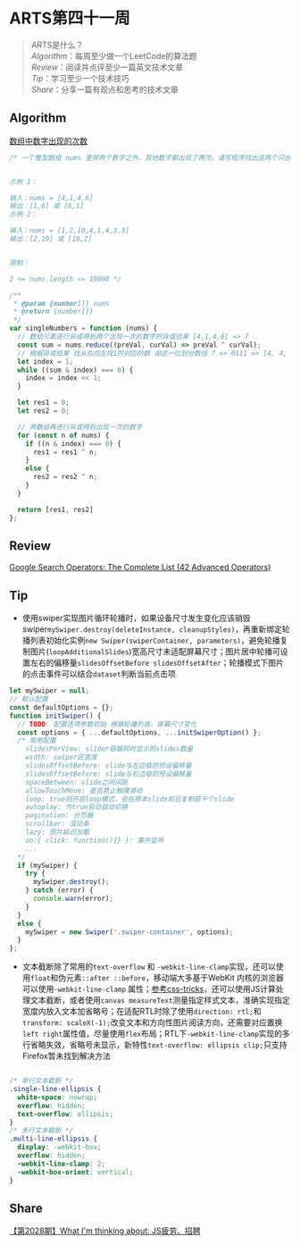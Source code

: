# ARTS第四十一周

> ARTS是什么？  
  *Algorithm*：每周至少做一个LeetCode的算法题  
  *Review*：阅读并点评至少一篇英文技术文章  
  *Tip*：学习至少一个技术技巧  
  *Share*：分享一篇有观点和思考的技术文章  

## Algorithm

[数组中数字出现的次数](https://leetcode-cn.com/problems/shu-zu-zhong-shu-zi-chu-xian-de-ci-shu-lcof)

```js
/* 一个整型数组 nums 里除两个数字之外，其他数字都出现了两次。请写程序找出这两个只出现一次的数字。要求时间复杂度是O(n)，空间复杂度是O(1)。


示例 1：

输入：nums = [4,1,4,6]
输出：[1,6] 或 [6,1]
示例 2：

输入：nums = [1,2,10,4,1,4,3,3]
输出：[2,10] 或 [10,2]


限制：

2 <= nums.length <= 10000 */

/**
 * @param {number[]} nums
 * @return {number[]}
 */
var singleNumbers = function (nums) {
  // 数组元素进行异或得到两个出现一次的数字的异或结果 [4,1,4,6] => 7
  const sum = nums.reduce((preVal, curVal) => preVal ^ curVal);
  // 根据异或结果 找从右向左找1的对应的数 由这一位划分数组 7 => 0111 => [4, 4, 6] + [1]
  let index = 1;
  while ((sum & index) === 0) {
    index = index << 1;
  }

  let res1 = 0;
  let res2 = 0;

  // 两数组再进行异或得到出现一次的数字
  for (const n of nums) {
    if ((n & index) === 0) {
      res1 = res1 ^ n;
    }
    else {
      res2 = res2 ^ n;
    }
  }

  return [res1, res2]
};

```

## Review

[Google Search Operators: The Complete List (42 Advanced Operators)](https://ahrefs.com/blog/google-advanced-search-operators/)

## Tip

- 使用swiper实现图片循环轮播时，如果设备尺寸发生变化应该销毁swiper`mySwiper.destroy(deleteInstance, cleanupStyles)`，再重新绑定轮播列表初始化实例`new Swiper(swiperContainer, parameters)`，避免轮播复制图片(`loopAdditionalSlides`)宽高尺寸未适配屏幕尺寸；图片居中轮播可设置左右的偏移量`slidesOffsetBefore slidesOffsetAfter`；轮播模式下图片的点击事件可以结合`dataset`判断当前点击项

```js
let mySwiper = null;
// 默认配置
const defaultOptions = {};
function initSwiper() {
  // TODO: 配置选项参数初始 根据轮播列表、屏幕尺寸变化
  const options = { ...defaultOptions, ...initSwiperOption() };
  /* 常用配置
    slidesPerView: slider容器同时显示的slides数量
    width: swiper区宽度
    slidesOffsetBefore: slide与左边框的预设偏移量
    slidesOffsetBefore: slide与右边框的预设偏移量
    spaceBetween: slide之间间距
    allowTouchMove: 是否禁止触摸滑动
    loop: true则开启loop模式，会在原本slide前后复制若干个slide
    autoplay: 为true启动自动切换
    pagination: 分页器
    scrollbar: 滚动条
    lazy: 图片延迟加载
    on:{ click: function(){} }: 事件监听
    ...
  */
  if (mySwiper) {
    try {
      mySwiper.destroy();
    } catch (error) {
      console.warn(error);
    }
  }
  else {
    mySwiper = new Swiper('.swiper-container', options);
  }
};
```

- 文本截断除了常用的`text-overflow`  和 `-webkit-line-clamp`实现，还可以使用`float`和伪元素`::after ::before`，移动端大多基于WebKit 内核的浏览器可以使用`-webkit-line-clamp` 属性；[参考css-tricks](https://css-tricks.com/line-clampin/)，还可以使用JS计算处理文本截断，或者使用`canvas measureText`测量指定样式文本，准确实现指定宽度内放入文本加省略号；在适配RTL时除了使用`direction: rtl;`和`transform: scaleX(-1);`改变文本和方向性图片阅读方向，还需要对应置换`left right`属性值，尽量使用`flex`布局；RTL下`-webkit-line-clamp`实现的多行省略失效，省略号未显示，新特性`text-overflow: ellipsis clip;`只支持Firefox暂未找到解决方法

```css

/* 单行文本截断 */
.single-line-ellipsis {
  white-space: nowrap;
  overflow: hidden;
  text-overflow: ellipsis;
}
/* 多行文本截断 */
.multi-line-ellipsis {
  display: -webkit-box;
  overflow: hidden;
  -webkit-line-clamp: 2;
  -webkit-box-orient: vertical;
}
```

## Share

[【第2028期】What I'm thinking about: JS疲劳、招聘](https://mp.weixin.qq.com/s/42r-HqT8UOvQV-mLgkYHpA)
